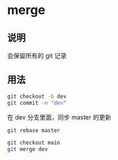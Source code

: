 # merge

## 说明

会保留所有的 git 记录

## 用法

```sh
git checkout -b dev
git commit -m "dev"
```

在 dev 分支里面，同步 master 的更新

```sh
git rebase master
```

```sh
git checkout main
git merge dev
```
